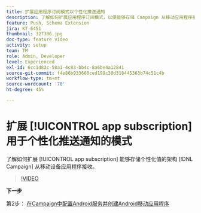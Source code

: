 ```yaml
---
title: 扩展应用程序订阅模式以个性化推送通知
description: 了解如何扩展应用程序订阅模式，以便能够存储 Campaign 从移动应用程序接收到的个性化值。
feature: Push, Schema Extension
jira: KT-6451
thumbnail: 327306.jpg
doc-type: feature video
activity: setup
team: TM
role: Admin, Developer
level: Experienced
exl-id: 6cc1d83c-58a1-4c83-bb4c-8a6be4a12841
source-git-commit: f4e86b933660ced199c30d318445363b74c51c4b
workflow-type: tm+mt
source-wordcount: '70'
ht-degree: 45%

---
```


# 扩展 [!UICONTROL app subscription] 用于个性化推送通知的模式

了解如何扩展 [!UICONTROL app subscription] 能够存储个性化值的架构 [!DNL Campaign] 从移动设备应用程序接收。

>[!VIDEO](https://video.tv.adobe.com/v/327306?quality=12&learn=on)

**下一步**

第2步： [在Campaign中配置Android服务并创建Android移动应用程序](/help/tutorial-getting-started-with-push-notifications-for-android/configuring-an-android-service-in-campaign.md)
